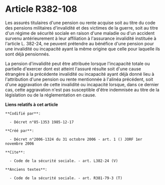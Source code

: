 # Article R382-108

Les assurés titulaires d'une pension ou rente acquise soit au titre du code des pensions militaires d'invalidité et des
victimes de la guerre, soit au titre d'un régime de sécurité sociale en raison d'une maladie ou d'un accident survenu
antérieurement à leur affiliation à l'assurance invalidité instituée à l'article L. 382-24, ne peuvent prétendre au bénéfice
d'une pension pour une invalidité ou incapacité ayant la même origine que celle pour laquelle ils sont déjà pensionnés.

La pension d'invalidité peut être attribuée lorsque l'incapacité totale ou partielle d'exercer dont est atteint l'assuré
résulte soit d'une cause étrangère à la précédente invalidité ou incapacité ayant déjà donné lieu à l'attribution d'une
pension ou rente mentionnée à l'alinéa précédent, soit d'une aggravation de cette invalidité ou incapacité lorsque, dans ce
dernier cas, cette aggravation n'est pas susceptible d'être indemnisée au titre de la législation ou de la réglementation en
cause.

**Liens relatifs à cet article**

	**Codifié par**:

	  - Décret n°85-1353 1985-12-17

	**Créé par**:

	  - Décret n°2006-1324 du 31 octobre 2006 - art. 1 () JORF 1er novembre 2006

	**Cite**:

	  - Code de la sécurité sociale. - art. L382-24 (V)

	**Anciens textes**:

	  - Code de la sécurité sociale. - art. R381-79-3 (T)

